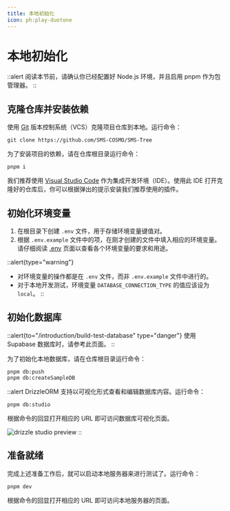 ```yaml
---
title: 本地初始化
icon: ph:play-duotone
---
```


# 本地初始化

::alert
阅读本节前，请确认你已经配置好 Node.js 环境，并且启用 pnpm 作为包管理器。
::

## 克隆仓库并安装依赖

使用 [Git](https://git-scm.com/) 版本控制系统（VCS）克隆项目仓库到本地。运行命令：

```shell
git clone https://github.com/SMS-COSMO/SMS-Tree
```

为了安装项目的依赖，请在仓库根目录运行命令：

```shell
pnpm i
```

我们推荐使用 [Visual Studio Code](https://code.visualstudio.com/) 作为集成开发环境（IDE）。使用此 IDE 打开克隆好的仓库后，你可以根据弹出的提示安装我们推荐使用的插件。

## 初始化环境变量

1. 在根目录下创建 `.env` 文件，用于存储环境变量键值对。
2. 根据 `.env.example` 文件中的项，在刚才创建的文件中填入相应的环境变量。请仔细阅读 [.env](/directory-structure/env) 页面以查看各个环境变量的要求和用途。

::alert{type="warning"}
- 对环境变量的操作都是在 `.env` 文件，而非 `.env.example` 文件中进行的。
- 对于本地开发测试，环境变量 `DATABASE_CONNECTION_TYPE` 的值应该设为 `local`。
::

## 初始化数据库

::alert{to="/introduction/build-test-database" type="danger"}
  使用 Supabase 数据库时，请参考此页面。
::

为了初始化本地数据库，请在仓库根目录运行命令：

```shell
pnpm db:push
pnpm db:createSampleDB
```

::alert
DrizzleORM 支持以可视化形式查看和编辑数据库内容。运行命令：

```shell
pnpm db:studio
```

根据命令的回显打开相应的 URL 即可访问数据库可视化页面。

![drizzle studio preview](/drizzle-studio-preview.png)
::

## 准备就绪

完成上述准备工作后，就可以启动本地服务器来进行测试了。运行命令：

```shell
pnpm dev
```

根据命令的回显打开相应的 URL 即可访问本地服务器的页面。
